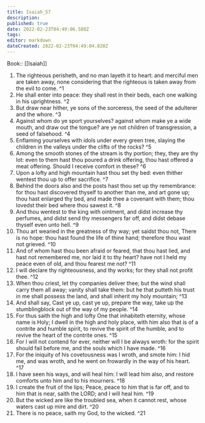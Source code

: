 ```yaml
---
title: Isaiah_57
description: 
published: true
date: 2022-02-23T04:49:06.588Z
tags: 
editor: markdown
dateCreated: 2022-02-23T04:49:04.820Z
---
```


 Book:: [[Isaiah]]
 1. The righteous perisheth, and no man layeth it to heart: and merciful men are taken away, none considering that the righteous is taken away from the evil to come. ^1
 2. He shall enter into peace: they shall rest in their beds, each one walking in his uprightness. ^2
 3. But draw near hither, ye sons of the sorceress, the seed of the adulterer and the whore. ^3
 4. Against whom do ye sport yourselves? against whom make ye a wide mouth, and draw out the tongue? are ye not children of transgression, a seed of falsehood. ^4
 5. Enflaming yourselves with idols under every green tree, slaying the children in the valleys under the clifts of the rocks? ^5
 6. Among the smooth stones of the stream is thy portion; they, they are thy lot: even to them hast thou poured a drink offering, thou hast offered a meat offering. Should I receive comfort in these? ^6
 7. Upon a lofty and high mountain hast thou set thy bed: even thither wentest thou up to offer sacrifice. ^7
 8. Behind the doors also and the posts hast thou set up thy remembrance: for thou hast discovered thyself to another than me, and art gone up; thou hast enlarged thy bed, and made thee a covenant with them; thou lovedst their bed where thou sawest it. ^8
 9. And thou wentest to the king with ointment, and didst increase thy perfumes, and didst send thy messengers far off, and didst debase thyself even unto hell. ^9
 10. Thou art wearied in the greatness of thy way; yet saidst thou not, There is no hope: thou hast found the life of thine hand; therefore thou wast not grieved. ^10
 11. And of whom hast thou been afraid or feared, that thou hast lied, and hast not remembered me, nor laid it to thy heart? have not I held my peace even of old, and thou fearest me not? ^11
 12. I will declare thy righteousness, and thy works; for they shall not profit thee. ^12
 13. When thou criest, let thy companies deliver thee; but the wind shall carry them all away; vanity shall take them: but he that putteth his trust in me shall possess the land, and shall inherit my holy mountain; ^13
 14. And shall say, Cast ye up, cast ye up, prepare the way, take up the stumblingblock out of the way of my people. ^14
 15. For thus saith the high and lofty One that inhabiteth eternity, whose name is Holy; I dwell in the high and holy place, with him also that is of a contrite and humble spirit, to revive the spirit of the humble, and to revive the heart of the contrite ones. ^15
 16. For I will not contend for ever, neither will I be always wroth: for the spirit should fail before me, and the souls which I have made. ^16
 17. For the iniquity of his covetousness was I wroth, and smote him: I hid me, and was wroth, and he went on frowardly in the way of his heart. ^17
 18. I have seen his ways, and will heal him: I will lead him also, and restore comforts unto him and to his mourners. ^18
 19. I create the fruit of the lips; Peace, peace to him that is far off, and to him that is near, saith the LORD; and I will heal him. ^19
 20. But the wicked are like the troubled sea, when it cannot rest, whose waters cast up mire and dirt. ^20
 21. There is no peace, saith my God, to the wicked. ^21
